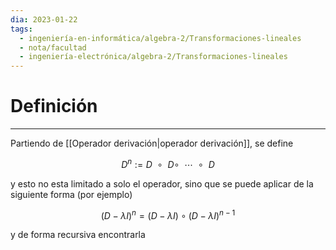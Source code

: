 ```yaml
---
dia: 2023-01-22
tags:
  - ingeniería-en-informática/algebra-2/Transformaciones-lineales
  - nota/facultad
  - ingeniería-electrónica/algebra-2/Transformaciones-lineales
---
```

# Definición
---
Partiendo de [[Operador derivación|operador derivación]], se define 

$$ D^n := D ~~ \circ ~~ D \circ ~~ \cdots ~~ \circ ~~ D$$

y esto no esta limitado a solo el operador, sino que se puede aplicar de la siguiente forma (por ejemplo)

$$ (D - \lambda I)^n = (D - \lambda I) \circ (D - \lambda I)^{n - 1} $$

y de forma recursiva encontrarla